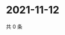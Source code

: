 # 2021-11-12

共 0 条

<!-- BEGIN WEIBO -->
<!-- 最后更新时间 Fri Nov 12 2021 22:10:37 GMT+0800 (China Standard Time) -->

<!-- END WEIBO -->

